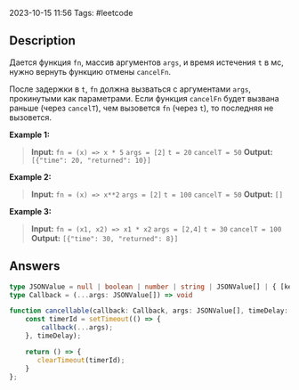 2023-10-15 11:56
Tags: #leetcode
## Description

Дается функция `fn`, массив аргументов `args`, и время истечения `t` в мс, нужно вернуть функцию отмены `cancelFn`.

После задержки в `t`, `fn` должна вызваться с аргументами `args`, прокинутыми как параметрами. Если функция `cancelFn` будет вызвана раньше (через `cancelT`), чем вызовется `fn` (через `t`), то последняя не вызовется.

**Example 1:**
>**Input:**
	`fn = (x) => x * 5`
	`args = [2]`
	`t = 20`
	`cancelT = 50`
>**Output:**  `[{"time": 20, "returned": 10}]`

**Example 2:**
>**Input:**
	`fn = (x) => x**2`
	`args = [2]`
	`t = 100`
	`cancelT = 50`
>**Output:**  `[]`

**Example 3:**
>**Input:**
	`fn = (x1, x2) => x1 * x2`
	`args = [2,4]`
	`t = 30`
	`cancelT = 100`
>**Output:**  `[{"time": 30, "returned": 8}]`

## Answers

```typescript
type JSONValue = null | boolean | number | string | JSONValue[] | { [key: string]: JSONValue };
type Callback = (...args: JSONValue[]) => void

function cancellable(callback: Callback, args: JSONValue[], timeDelay: number): Function {
    const timerId = setTimeout(() => {
        callback(...args);
    }, timeDelay);

    return () => {
       clearTimeout(timerId);
    }
};
```

